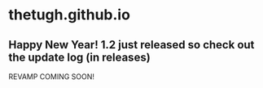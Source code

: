 # thetugh.github.io
## Happy New Year! 1.2 just released so check out the update log (in releases)
REVAMP COMING SOON!
